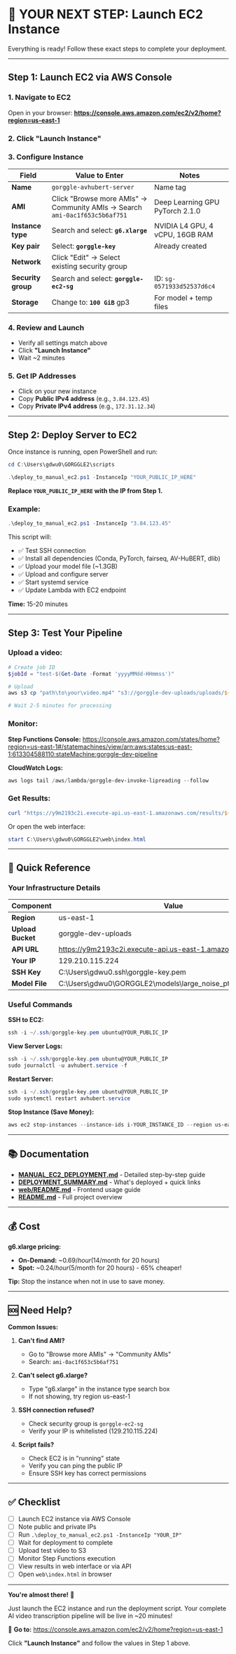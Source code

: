 # 🚀 YOUR NEXT STEP: Launch EC2 Instance

Everything is ready! Follow these exact steps to complete your deployment.

---

## Step 1: Launch EC2 via AWS Console

### 1. Navigate to EC2
Open in your browser: **https://console.aws.amazon.com/ec2/v2/home?region=us-east-1**

### 2. Click "Launch Instance"

### 3. Configure Instance

| Field | Value to Enter | Notes |
|-------|---------------|-------|
| **Name** | `gorggle-avhubert-server` | Name tag |
| **AMI** | Click "Browse more AMIs" → Community AMIs → Search `ami-0ac1f653c5b6af751` | Deep Learning GPU PyTorch 2.1.0 |
| **Instance type** | Search and select: **`g6.xlarge`** | NVIDIA L4 GPU, 4 vCPU, 16GB RAM |
| **Key pair** | Select: **`gorggle-key`** | Already created |
| **Network** | Click "Edit" → Select existing security group | |
| **Security group** | Search and select: **`gorggle-ec2-sg`** | ID: `sg-0571933d52537d6c4` |
| **Storage** | Change to: **`100 GiB`** gp3 | For model + temp files |

### 4. Review and Launch
- Verify all settings match above
- Click **"Launch Instance"**
- Wait ~2 minutes

### 5. Get IP Addresses
- Click on your new instance
- Copy **Public IPv4 address** (e.g., `3.84.123.45`)
- Copy **Private IPv4 address** (e.g., `172.31.12.34`)

---

## Step 2: Deploy Server to EC2

Once instance is running, open PowerShell and run:

```powershell
cd C:\Users\gdwu0\GORGGLE2\scripts

.\deploy_to_manual_ec2.ps1 -InstanceIp "YOUR_PUBLIC_IP_HERE"
```

**Replace `YOUR_PUBLIC_IP_HERE` with the IP from Step 1.**

### Example:
```powershell
.\deploy_to_manual_ec2.ps1 -InstanceIp "3.84.123.45"
```

This script will:
- ✅ Test SSH connection
- ✅ Install all dependencies (Conda, PyTorch, fairseq, AV-HuBERT, dlib)
- ✅ Upload your model file (~1.3GB)
- ✅ Upload and configure server
- ✅ Start systemd service
- ✅ Update Lambda with EC2 endpoint

**Time:** 15-20 minutes

---

## Step 3: Test Your Pipeline

### Upload a video:

```powershell
# Create job ID
$jobId = "test-$(Get-Date -Format 'yyyyMMdd-HHmmss')"

# Upload
aws s3 cp "path\to\your\video.mp4" "s3://gorggle-dev-uploads/uploads/${jobId}.mp4"

# Wait 2-5 minutes for processing
```

### Monitor:

**Step Functions Console:**
https://console.aws.amazon.com/states/home?region=us-east-1#/statemachines/view/arn:aws:states:us-east-1:613304588110:stateMachine:gorggle-dev-pipeline

**CloudWatch Logs:**
```powershell
aws logs tail /aws/lambda/gorggle-dev-invoke-lipreading --follow
```

### Get Results:

```powershell
curl "https://y9m2193c2i.execute-api.us-east-1.amazonaws.com/results/${jobId}"
```

Or open the web interface:
```powershell
start C:\Users\gdwu0\GORGGLE2\web\index.html
```

---

## 🎯 Quick Reference

### Your Infrastructure Details

| Component | Value |
|-----------|-------|
| **Region** | us-east-1 |
| **Upload Bucket** | gorggle-dev-uploads |
| **API URL** | https://y9m2193c2i.execute-api.us-east-1.amazonaws.com |
| **Your IP** | 129.210.115.224 |
| **SSH Key** | C:\Users\gdwu0\.ssh\gorggle-key.pem |
| **Model File** | C:\Users\gdwu0\GORGGLE2\models\large_noise_pt_noise_ft_433h.pt |

### Useful Commands

**SSH to EC2:**
```powershell
ssh -i ~/.ssh/gorggle-key.pem ubuntu@YOUR_PUBLIC_IP
```

**View Server Logs:**
```powershell
ssh -i ~/.ssh/gorggle-key.pem ubuntu@YOUR_PUBLIC_IP
sudo journalctl -u avhubert.service -f
```

**Restart Server:**
```powershell
ssh -i ~/.ssh/gorggle-key.pem ubuntu@YOUR_PUBLIC_IP
sudo systemctl restart avhubert.service
```

**Stop Instance (Save Money):**
```powershell
aws ec2 stop-instances --instance-ids i-YOUR_INSTANCE_ID --region us-east-1
```

---

## 📚 Documentation

- **[MANUAL_EC2_DEPLOYMENT.md](MANUAL_EC2_DEPLOYMENT.md)** - Detailed step-by-step guide
- **[DEPLOYMENT_SUMMARY.md](DEPLOYMENT_SUMMARY.md)** - What's deployed + quick links
- **[web/README.md](web/README.md)** - Frontend usage guide
- **[README.md](README.md)** - Full project overview

---

## 💰 Cost

**g6.xlarge pricing:**
- **On-Demand:** ~$0.69/hour ($14/month for 20 hours)
- **Spot:** ~$0.24/hour ($5/month for 20 hours) - 65% cheaper!

**Tip:** Stop the instance when not in use to save money.

---

## 🆘 Need Help?

**Common Issues:**

1. **Can't find AMI?**
   - Go to "Browse more AMIs" → "Community AMIs"
   - Search: `ami-0ac1f653c5b6af751`

2. **Can't select g6.xlarge?**
   - Type "g6.xlarge" in the instance type search box
   - If not showing, try region us-east-1

3. **SSH connection refused?**
   - Check security group is `gorggle-ec2-sg`
   - Verify your IP is whitelisted (129.210.115.224)

4. **Script fails?**
   - Check EC2 is in "running" state
   - Verify you can ping the public IP
   - Ensure SSH key has correct permissions

---

## ✅ Checklist

- [ ] Launch EC2 instance via AWS Console
- [ ] Note public and private IPs
- [ ] Run `.\deploy_to_manual_ec2.ps1 -InstanceIp "YOUR_IP"`
- [ ] Wait for deployment to complete
- [ ] Upload test video to S3
- [ ] Monitor Step Functions execution
- [ ] View results in web interface or via API
- [ ] Open `web\index.html` in browser

---

**You're almost there!** 🎉

Just launch the EC2 instance and run the deployment script. Your complete AI video transcription pipeline will be live in ~20 minutes!

🚀 **Go to:** https://console.aws.amazon.com/ec2/v2/home?region=us-east-1

Click **"Launch Instance"** and follow the values in Step 1 above.
